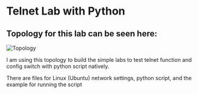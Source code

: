 # Telnet Lab with Python

## Topology for this lab can be seen here:

<img src="https://i.imgur.com/ry01Zea.png" alt="Topology">

I am using this topology to build the simple labs to test telnet function and config switch with python script natively.

There are files for Linux (Ubuntu) network settings, python script, and the example for running the script

